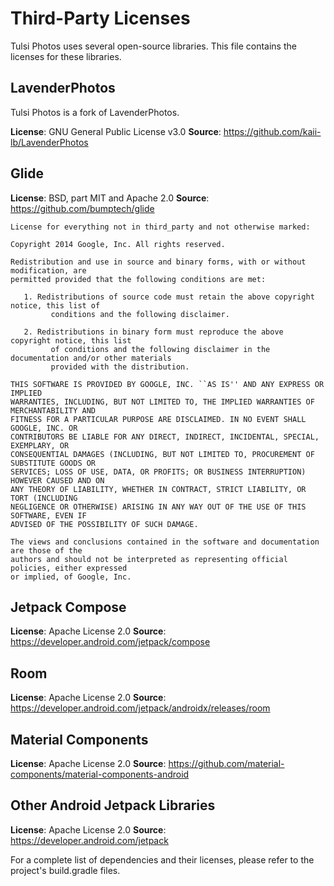 # Third-Party Licenses

Tulsi Photos uses several open-source libraries. This file contains the licenses for these libraries.

## LavenderPhotos

Tulsi Photos is a fork of LavenderPhotos.

**License**: GNU General Public License v3.0
**Source**: https://github.com/kaii-lb/LavenderPhotos

## Glide

**License**: BSD, part MIT and Apache 2.0
**Source**: https://github.com/bumptech/glide

```
License for everything not in third_party and not otherwise marked:

Copyright 2014 Google, Inc. All rights reserved.

Redistribution and use in source and binary forms, with or without modification, are
permitted provided that the following conditions are met:

   1. Redistributions of source code must retain the above copyright notice, this list of
         conditions and the following disclaimer.

   2. Redistributions in binary form must reproduce the above copyright notice, this list
         of conditions and the following disclaimer in the documentation and/or other materials
         provided with the distribution.

THIS SOFTWARE IS PROVIDED BY GOOGLE, INC. ``AS IS'' AND ANY EXPRESS OR IMPLIED
WARRANTIES, INCLUDING, BUT NOT LIMITED TO, THE IMPLIED WARRANTIES OF MERCHANTABILITY AND
FITNESS FOR A PARTICULAR PURPOSE ARE DISCLAIMED. IN NO EVENT SHALL GOOGLE, INC. OR
CONTRIBUTORS BE LIABLE FOR ANY DIRECT, INDIRECT, INCIDENTAL, SPECIAL, EXEMPLARY, OR
CONSEQUENTIAL DAMAGES (INCLUDING, BUT NOT LIMITED TO, PROCUREMENT OF SUBSTITUTE GOODS OR
SERVICES; LOSS OF USE, DATA, OR PROFITS; OR BUSINESS INTERRUPTION) HOWEVER CAUSED AND ON
ANY THEORY OF LIABILITY, WHETHER IN CONTRACT, STRICT LIABILITY, OR TORT (INCLUDING
NEGLIGENCE OR OTHERWISE) ARISING IN ANY WAY OUT OF THE USE OF THIS SOFTWARE, EVEN IF
ADVISED OF THE POSSIBILITY OF SUCH DAMAGE.

The views and conclusions contained in the software and documentation are those of the
authors and should not be interpreted as representing official policies, either expressed
or implied, of Google, Inc.
```

## Jetpack Compose

**License**: Apache License 2.0
**Source**: https://developer.android.com/jetpack/compose

## Room

**License**: Apache License 2.0
**Source**: https://developer.android.com/jetpack/androidx/releases/room

## Material Components

**License**: Apache License 2.0
**Source**: https://github.com/material-components/material-components-android

## Other Android Jetpack Libraries

**License**: Apache License 2.0
**Source**: https://developer.android.com/jetpack

For a complete list of dependencies and their licenses, please refer to the project's build.gradle files.

